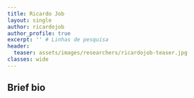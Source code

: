 ```yaml
---
title: Ricardo Job
layout: single
author: ricardojob
author_profile: true
excerpt: '' # Linhas de pesquisa
header:
  teaser: assets/images/researchers/ricardojob-teaser.jpg
classes: wide
---
```


## Brief bio